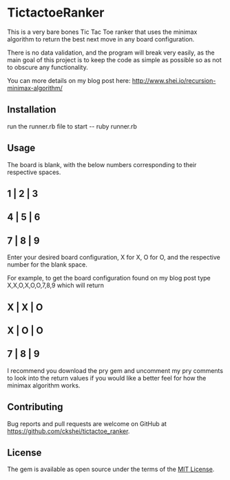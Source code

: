 # TictactoeRanker

This is a very bare bones Tic Tac Toe ranker that uses the minimax algorithm to return the best next move in any board configuration. 

There is no data validation, and the program will break very easily, as the main goal of this project is to keep the code as simple as possible so as not to obscure any functionality. 

You can more details on my blog post here: http://www.shei.io/recursion-minimax-algorithm/

## Installation

run the runner.rb file to start -- ruby runner.rb

## Usage

The board is blank, with the below numbers corresponding to their respective spaces.

 1 | 2 | 3 
-----------
 4 | 5 | 6 
-----------
 7 | 8 | 9 
-----------
Enter your desired board configuration, X for X, O for O, and the respective number for the blank space.

For example, to get the board configuration found on my blog post type
X,X,O,X,O,O,7,8,9 which will return

 X | X | O 
-----------
 X | O | O 
-----------
 7 | 8 | 9 
-----------
I recommend you download the pry gem and uncomment my pry comments to look into the return values if you would like a better feel for how the minimax algorithm works.

## Contributing

Bug reports and pull requests are welcome on GitHub at https://github.com/ckshei/tictactoe_ranker.


## License

The gem is available as open source under the terms of the [MIT License](http://opensource.org/licenses/MIT).

